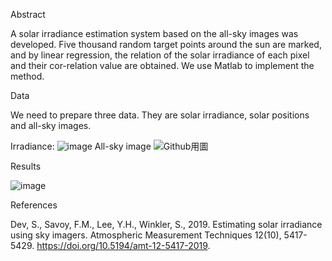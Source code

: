 Abstract

A solar irradiance estimation system based on the all-sky images was developed. Five thousand random target points around the sun are marked, and by linear regression, the relation of the solar irradiance of each pixel and their cor-relation value are obtained. We use Matlab to implement the method.

Data

We need to prepare three data. 
They are solar irradiance, solar positions and all-sky images.

Irradiance:
![image](https://user-images.githubusercontent.com/109645915/180937724-ec4a1135-de86-46c2-a826-4d7e1c710b3b.png)
All-sky image
![Github用圖](https://user-images.githubusercontent.com/109645915/180938443-7a1e71d1-b5db-4b6a-b1e0-aabc461601ed.jpg)

Results

![image](https://user-images.githubusercontent.com/109645915/180933211-04224a04-80cc-4706-8cd5-164bbf2122d7.png)

References

Dev, S., Savoy, F.M., Lee, Y.H., Winkler, S., 2019. Estimating solar irradiance using sky imagers. Atmospheric Measurement Techniques 12(10), 5417-5429. https://doi.org/10.5194/amt-12-5417-2019.
